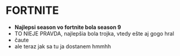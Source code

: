 # FORTNITE #

- **Najlepsi season vo fortnite bola season 9** 
- TO NIEJE PRAVDA, najlepšia bola trojka, vtedy ešte aj gogo hral
- čaute
- ale teraz jak sa tu ja dostanem hmmhh